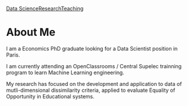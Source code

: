 <HTML>

<p><a href="NotHomePage.html">Data Science<a href="NotHomePage.html">Research<a href="NotHomePage.html">Teaching</a>




<body>
<h1> About Me </h1>

<p>I am a Economics PhD graduate looking for a Data Scientist position in Paris.

I am currently attending an OpenClassrooms / Central Supelec trainning program to learn Machine Learning engineering.

My research has focused on the development and application to data of mutli-dimensional dissimilarity criteria, applied to evaluate Equality of Opportunity in      Educational systems.</p>
</body>

</HTML>
